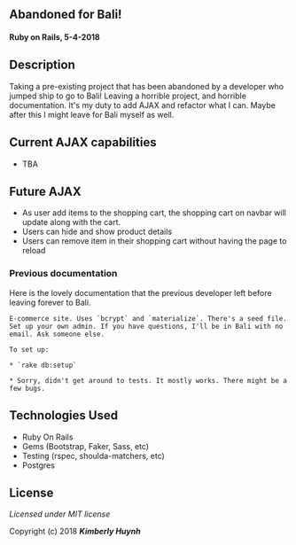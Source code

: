 ## Abandoned for Bali!
#### Ruby on Rails, 5-4-2018

## Description
Taking a pre-existing project that has been abandoned by a developer who jumped ship to go to Bali! Leaving a horrible project, and horrible documentation. It's my duty to add AJAX and refactor what I can. Maybe after this I might leave for Bali myself as well.

## Current AJAX capabilities
- TBA
## Future AJAX
- As user add items to the shopping cart, the shopping cart on navbar will update along with the cart.
- Users can hide and show product details
- Users can remove item in their shopping cart without having the page to reload

### Previous documentation
Here is the lovely documentation that the previous developer left before leaving forever to Bali.
```
E-commerce site. Uses `bcrypt` and `materialize`. There's a seed file. Set up your own admin. If you have questions, I'll be in Bali with no email. Ask someone else.

To set up:

* `rake db:setup`

* Sorry, didn't get around to tests. It mostly works. There might be a few bugs.
```

## Technologies Used
- Ruby On Rails
- Gems (Bootstrap, Faker, Sass, etc)
- Testing (rspec, shoulda-matchers, etc)
- Postgres

## License

*Licensed under MIT license*

Copyright (c) 2018 **_Kimberly Huynh_**
